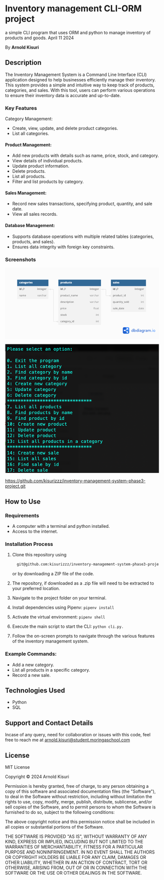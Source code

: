 # Inventory management CLI-ORM project

a simple CLI program that uses ORM and python to manage inventory of products and goods.
 April 11 2024

By **Arnold Kisuri**

## Description

The Inventory Management System is a Command Line Interface (CLI) application designed to help businesses efficiently manage their inventory. This system provides a simple and intuitive way to keep track of products, categories, and sales. With this tool, users can perform various operations to ensure their inventory data is accurate and up-to-date.

### Key Features

Category Management:

* Create, view, update, and delete product categories.
* List all categories.

#### Product Management:

* Add new products with details such as name, price, stock, and category.
* View details of individual products.
* Update product information.
* Delete products.
* List all products.
* Filter and list products by category.

#### Sales Management:

* Record new sales transactions, specifying product, quantity, and sale date.
* View all sales records.

#### Database Management:

* Supports database operations with multiple related tables (categories, products, and sales).
* Ensures data integrity with foreign key constraints.

### Screenshots

![Screenshot of the ERD image](image/Phase%203%20project%20(CLI%20and%20ORM)%20Inventory%20management%20system.png)

![Screenshot of the CLI](image/screenshot_of_CLI.png)

<https://github.com/kisurizzz/inventory-management-system-phase3-project.git>

## How to Use

### Requirements

* A computer with a terminal and python installed.
* Access to the internet.

### Installation Process

1. Clone this repository using

    ```bash
      git@github.com:kisurizzz/inventory-management-system-phase3-project.git
    ```

    or by downloading a ZIP file of the code.
  
2. The repository, if downloaded as a .zip file will need to be extracted to your preferred location.

3. Navigate to the project folder on your terminal.

4. Install dependencies using Pipenv: ```pipenv install```

5. Activate the virtual environment: ```pipenv shell```

6. Execute the main script to start the CLI: ```python cli.py.```

7. Follow the on-screen prompts to navigate through the various features of the inventory management system.

### Example Commands:

* Add a new category.
* List all products in a specific category.
* Record a new sale.

## Technologies Used

* Python
* SQL

## Support and Contact Details

Incase of any query, need for collaboration or issues with this code, feel free to reach me at
<arnold.kisuri@student.moringaschool.com>

## License

MIT License

Copyright &copy; 2024 Arnold Kisuri

Permission is hereby granted, free of charge, to any person obtaining a copy of this software and associated documentation files (the "Software"), to deal in the Software without restriction, including without limitation the rights to use, copy, modify, merge, publish, distribute, sublicense, and/or sell copies of the Software, and to permit persons to whom the Software is furnished to do so, subject to the following conditions:

The above copyright notice and this permission notice shall be included in all copies or substantial portions of the Software.

THE SOFTWARE IS PROVIDED "AS IS", WITHOUT WARRANTY OF ANY KIND, EXPRESS OR IMPLIED, INCLUDING BUT NOT LIMITED TO THE WARRANTIES OF MERCHANTABILITY, FITNESS FOR A PARTICULAR PURPOSE AND NONINFRINGEMENT. IN NO EVENT SHALL THE AUTHORS OR COPYRIGHT HOLDERS BE LIABLE FOR ANY CLAIM, DAMAGES OR OTHER LIABILITY, WHETHER IN AN ACTION OF CONTRACT, TORT OR OTHERWISE, ARISING FROM, OUT OF OR IN CONNECTION WITH THE SOFTWARE OR THE USE OR OTHER DEALINGS IN THE SOFTWARE.